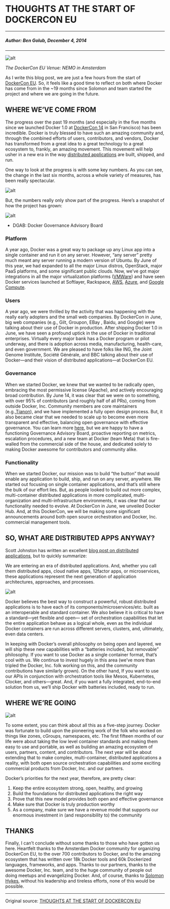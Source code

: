 # THOUGHTS AT THE START OF DOCKERCON EU

---

##### Author: Ben Golub, December 4, 2014

---

![alt](http://resource.docker.cn/nemo-science-center.jpg)
 
*The DockerCon EU Venue: NEMO in Amsterdam*

 

As I write this blog post, we are just a few hours from the start of [DockerCon EU](http://europe.dockercon.com/). So, it feels like a good time to reflect on both where Docker has come from in the ~19 months since Solomon and team started the project and where we are going in the future. 

## WHERE WE’VE COME FROM

The progress over the past 19 months (and especially in the five months since we launched Docker 1.0 at [DockerCon 14](http://www.dockercon.com/) in San Francisco) has been incredible. Docker is truly blessed to have such an amazing community and, through the combined efforts of users, contributors, and vendors,  Docker has transformed from a great idea to a great technology to a great ecosystem to, frankly, an amazing movement. This movement  will help usher in a new era in the way [distributed applications](http://blog.docker.com/2014/12/announcing-docker-machine-swarm-and-compose-for-orchestrating-distributed-apps/) are built, shipped, and run.

One way to look at the progress is with some key numbers. As you can see, the change in the last six months, across a whole variety of measures, has been really spectacular.


![alt](http://resource.docker.cn/metrics-graphic-3.jpg)


But, the numbers really only show part of the progress. Here’s a snapshot of how the project has grown:

![alt](http://resource.docker.cn/changes41.jpg)

* DGAB: Docker Governance Advisory Board

 

### Platform

A year ago, Docker was a great way to package up any Linux app into a single container and run it on any server. However, “any server” pretty much meant any server running a modern version of Ubuntu. By June of this year, we had expanded to all the major Linux distros, OpenStack, major PaaS platforms, and some significant public clouds. Now, we’ve got major integrations in all the major virtualization platforms ([VMWare](http://blog.docker.com/2014/08/docker-vmware-1-1-3/)) and have seen Docker services launched at Softlayer, Rackspace, [AWS](http://blog.docker.com/2014/11/docker-based-multi-container-applications-run-on-aws-cloud-with-introduction-of-the-ec2-container-service/), [Azure](http://azure.microsoft.com/blog/2014/10/15/new-windows-server-containers-and-azure-support-for-docker/), and [Google Compute](http://googlecloudplatform.blogspot.nl/2014/11/unleashing-containers-and-kubernetes-with-google-compute-engine.html).

### Users

A year ago, we were thrilled by the activity that was happening with the really early adopters and the small web companies. By DockerCon in June, big web companies (e.g., Gilt, Groupon, EBay , Baidu, and Google) were talking about their use of Docker in production. After shipping Docker 1.0 in June, we have seen a profound uptick in the use of Docker in traditional enterprises. Virtually every major bank has a Docker program or pilot underway, and there is adoption across media, manufacturing, health-care, and even government. We are pleased to have folks like ING, the Joint Genome Institute, Société Générale, and BBC talking about their use of Docker—and their vision of distributed applications—at DockerCon EU.

 

### Governance

When we started Docker, we knew that we wanted to be radically open, embracing the most permissive license (Apache), and actively encouraging broad contribution. By June 14, it was clear that we were on to something, with over 95% of contributors (and roughly half of all PRs), coming from outside Docker, Inc. Community members are core maintainers (e.g.,[Tianon](https://github.com/tianon)), and we have implemented a fully open design process. But, it also became clear that we needed to scale up to become even more transparent and effective, balancing open governance with effective governance. You can learn more [here](http://blog.docker.com/2014/11/docker-governance-advisory-board-output-of-first-meeting/), but we are happy to have a functioning Governance  Advisory Board, proactive reporting on metrics, escalation procedures, and a new team at Docker (team Meta) that is fire-walled from the commercial side of the house, and dedicated solely to making Docker awesome for contributors and community alike.

 

### Functionality

When we started Docker, our mission was to build “the button” that would enable any application to build, ship, and run on any server, anywhere. We started out focusing on single container applications, and that’s still where the bulk of our effort lies. But, as people looked to build out more complex, multi-container distributed applications in more complicated, multi-organization and multi-infrastructure environments, it was clear that our functionality needed to evolve. At DockerCon in June, we unveiled Docker Hub. And, at this DockerCon, we will be making some significant announcements around both open source orchestration and Docker, Inc. commercial management tools.

 

## SO, WHAT ARE DISTRIBUTED APPS ANYWAY?

Scott Johnston has written an excellent [blog post on distributed applications](http://blog.docker.com/2014/12/announcing-docker-machine-swarm-and-compose-for-orchestrating-distributed-apps/), but to quickly summarize:

We are entering an era of distributed applications. And, whether you call them distributed apps, cloud native apps, 12factor apps, or microservices, these applications represent the next generation of application architectures, approaches, and processes.

![alt](http://resource.docker.cn/distrograph.jpg)

Docker believes the best way to construct a powerful, robust distributed applications is to have each of its components/microservices/etc. built as an interoperable and standard container. We also believe it is critical to have a standard—yet flexible and open— set of orchestration capabilities that let the entire application behave as a logical whole, even as the individual Docker containers are run across different servers, clusters, and, ultimately, even data centers.

In keeping with Docker’s overall philosophy on being open and layered, we will ship these new capabilities with a “batteries included, but removable” philosophy. If you want to use Docker as a single container format, that’s cool with us. We continue to invest hugely in this area (we’ve more than tripled the Docker, Inc. folk working on this, and the community contributions have similarly grown). On the other hand, If you want to use our APIs in conjunction with orchestration tools like Mesos, Kubernetes, Clocker, and others—great. And, if you want a fully integrated, end-to-end solution from us, we’ll ship Docker with batteries included, ready to run.

 

## WHERE WE’RE GOING

![alt](http://resource.docker.cn/5-steps.jpg)

To some extent, you can think about all this as a five-step journey. Docker was fortunate to build upon the pioneering work of the folk who worked on things like zones, cGroups, namespaces, etc. The first fifteen months of our life were about taking the low level container standards and making them easy to use and portable, as well as building an amazing ecosystem of users, partners, content, and contributors.  The next year will be about extending that to make complex, multi-container, distributed applications a reality, with both open source orchestration capabilities and some exciting commercial products from Docker, Inc. and our partners.

Docker’s priorities for the next year, therefore,  are pretty clear:

1. Keep the entire ecosystem strong, open, healthy, and growing
2. Build the foundations for distributed applications the right way
3. Prove that this new model provides both open and effective governance
4. Make sure that Docker is truly production worthy
5. As a company, make sure we have a revenue model that supports our enormous investment in (and responsibility to) the community

## THANKS

Finally, I can’t conclude without some thanks to those who have gotten us here. Heartfelt thanks to the Amsterdam Docker community for organizing DockerCon EU, to the over 700 contributors to Docker,  and to the amazing ecosystem that has written over 18k  Docker tools and 60k Dockerized languages, frameworks, and apps. Thanks to our partners, thanks to the awesome Docker, Inc. team, and to the huge community of people out doing meetups and evangelizing Docker. And, of course, thanks to [Solomon Hykes](https://github.com/shykes), without his leadership and tireless efforts, none of this would be possible.

---

Original source: [THOUGHTS AT THE START OF DOCKERCON EU](https://blog.docker.com/2014/12/thoughts-at-the-start-of-dockercon-eu/)